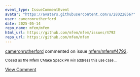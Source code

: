 ```yaml
---
event_type: IssueCommentEvent
avatar: "https://avatars.githubusercontent.com/u/28022856?"
user: cameronrutherford
date: 2025-05-14
repo_name: mfem/mfem
html_url: https://github.com/mfem/mfem/issues/4792
repo_url: https://github.com/mfem/mfem
---
```


<a href='https://github.com/cameronrutherford' target='_blank'>cameronrutherford</a> commented on issue <a href='https://github.com/mfem/mfem/issues/4792' target='_blank'>mfem/mfem#4792</a>.

<small>Closed as the Mfem CMake Spack PR will address this use case...</small>

<a href='https://github.com/mfem/mfem/issues/4792' target='_blank'>View Comment</a>